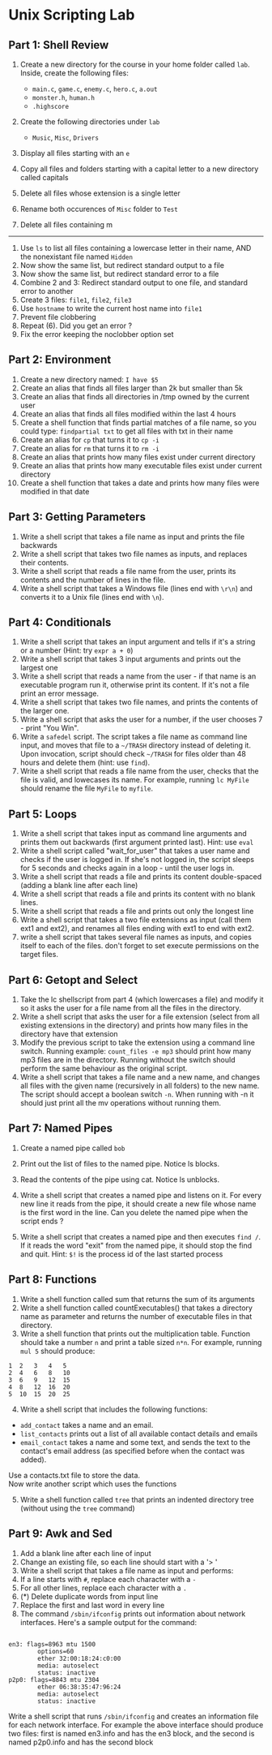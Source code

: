# Unix Scripting Lab

## Part 1: Shell Review

1. Create a new directory for the course in your home folder called `lab`. Inside, create the following files: 
	* `main.c`, `game.c`, `enemy.c`, `hero.c`, `a.out`
	* `monster.h`, `human.h`
	* `.highscore`

2. Create the following directories under `lab`
	* `Music`, `Misc`, `Drivers`
	
2. Display all files starting with an `e`
3. Copy all files and folders starting with a capital letter to a new directory called capitals
4. Delete all files whose extension is a single letter
5. Rename both occurences of `Misc` folder to `Test`
6. Delete all files containing m

***

1. Use `ls` to list all files containing a lowercase letter in their name, AND the nonexistant file named `Hidden`
2. Now show the same list, but redirect standard output to a file
3. Now show the same list, but redirect standard error to a file
4. Combine 2 and 3: Redirect standard output to one file, and standard error to another
5. Create 3 files: `file1`, `file2`, `file3`
6. Use `hostname` to write the current host name into `file1`
7. Prevent file clobbering
8. Repeat (6). Did you get an error ?
9. Fix the error keeping the noclobber option set

## Part 2: Environment

1. Create a new directory named: `I have $5`
2. Create an alias that finds all files larger than 2k but smaller than 5k
3. Create an alias that finds all directories in /tmp owned by the current user
4. Create an alias that finds all files modified within the last 4 hours
5. Create a shell function that finds partial matches of a file name, so you could type: `findpartial txt` to get all files with txt in their name
6. Create an alias for `cp` that turns it to `cp -i`
7. Create an alias for `rm` that turns it to `rm -i`
8. Create an alias that prints how many files exist under current directory
9. Create an alias that prints how many executable files exist under current directory
10. Create a shell function that takes a date and prints how many files were modified in that date


## Part 3: Getting Parameters

1. Write a shell script that takes a file name as input and prints the file backwards
2. Write a shell script that takes two file names as inputs, and replaces their contents.
3. Write a shell script that reads a file name from the user, prints its contents and the number of lines in the file.
4. Write a shell script that takes a Windows file (lines end with
   `\r\n`) and converts it to a Unix file (lines end with `\n`).

## Part 4: Conditionals

1. Write a shell script that takes an input argument and tells if it's a string or a number (Hint: try `expr a + 0`)
2. Write a shell script that takes 3 input arguments and prints out the largest one
3. Write a shell script that reads a name from the user - if that name is an executable program run it, otherwise print its content.
If it's not a file print an error message.
4. Write a shell script that takes two file names, and prints the contents of the larger one.
5. Write a shell script that asks the user for a number, if the user chooses 7 - print "You Win".
6. Write a `safedel` script. The script takes a file name as command line input, and moves that file to a `~/TRASH` directory instead of deleting it.   
Upon invocation, script should check `~/TRASH` for files older than 48 hours and delete them (hint: use `find`).
7. Write a shell script that reads a file name from the user, checks that the file is valid, and lowecases its name. For example, running `lc MyFile` should rename the file `MyFile` to `myfile`.

## Part 5: Loops
1. Write a shell script that takes input as command line arguments and
prints them out backwards (first argument printed last). Hint: use `eval`
2. Write a shell script called "wait_for_user" that takes a user name and checks if the user is logged in. If she's not logged in, the script sleeps for 5 seconds and checks again in a loop - until the user logs in.
3. Write a shell script that reads a file and prints its content double-spaced (adding a blank line after each line)
4. Write a shell script that reads a file and prints its content with no blank lines.
5. Write a shell script that reads a file and prints out only the longest line
6. Write a shell script that takes a two file extensions as input (call them ext1 and ext2), and renames all files ending with ext1 to end with ext2. 
7. write a shell script that takes several file names as inputs, and copies itself to each of the files. don't forget to set execute permissions on the target files.

## Part 6: Getopt and Select
1. Take the lc shellscript from part 4 (which lowercases a file) and modify it so it asks the user for a file name from all the files in the directory.
2. Write a shell script that asks the user for a file extension (select from all existing extensions in the directory) and prints how many files in the directory have that extension
3. Modify the previous script to take the extension using a command line switch. Running example: `count_files -e mp3` should print how many mp3 files are in the directory. Running without the switch should perform the same behaviour as the original script.
4. Write a shell script that takes a file name and a new name, and changes all files with the given name (recursively in all folders) to the new name. The script should accept a boolean switch `-n`. When running with -n it should just print all the mv operations without running them.




## Part 7: Named Pipes
1. Create a named pipe called `bob`
2. Print out the list of files to the named pipe. Notice ls blocks.
3. Read the contents of the pipe using cat. Notice ls unblocks.
4. Write a shell script that creates a named pipe and listens on it. For
   every new line it reads from the pipe, it should create a new file
whose name is the first word in the line.
Can you delete the named pipe when the script ends ?

5. Write a shell script that creates a named pipe and then executes
   `find /`. If it reads the word "exit" from the named pipe, it should
stop the find and quit.
Hint: `$!` is the process id of the last started process

 
## Part 8: Functions

1. Write a shell function called sum that returns the sum of its arguments
2. Write a shell function called countExecutables() that takes a directory name as parameter and returns the number of executable files in that directory.
3. Write a shell function that prints out the multiplication table. Function should take a number `n` and print a table sized `n*n`.
For example, running `mul 5` should produce:

```
1  2   3   4   5
2  4   6   8   10
3  6   9   12  15
4  8   12  16  20
5  10  15  20  25
```

4. Write a shell script that includes the following functions:
  - `add_contact` takes a name and an email.  
  - `list_contacts` prints out a list of all available contact details and
emails
  - `email_contact` takes a name and some text, and sends the text to the contact's email address (as specified before when the contact was added).  

Use a contacts.txt file to store the data.   
Now write another script which uses the functions

5. Write a shell function called `tree` that prints an indented directory tree (without using the `tree` command)

## Part 9: Awk and Sed

1. Add a blank line after each line of input
6. Change an existing file, so each line should start with a '> '
7. Write a shell script that takes a file name as input and performs:
  1. If a line starts with `#`, replace each character with a `-`
  2. For all other lines, replace each character with a `.`
8. (*) Delete duplicate words from input line
9. Replace the first and last word in every line
10. The command `/sbin/ifconfig` prints out information about network interfaces. Here's a sample output for the command:
<pre><code>
en3: flags=8963<UP,BROADCAST,SMART,RUNNING,PROMISC,SIMPLEX,MULTICAST> mtu 1500
        options=60<TSO4,TSO6>
        ether 32:00:18:24:c0:00
        media: autoselect <full-duplex>
        status: inactive
p2p0: flags=8843<UP,BROADCAST,RUNNING,SIMPLEX,MULTICAST> mtu 2304
        ether 06:38:35:47:96:24
        media: autoselect
        status: inactive
</pre></code>
Write a shell script that runs `/sbin/ifconfig` and creates an information file for each network interface. For example
the above interface should produce two files: first is named en3.info and has the en3 block, and the second is named p2p0.info and has the second block

